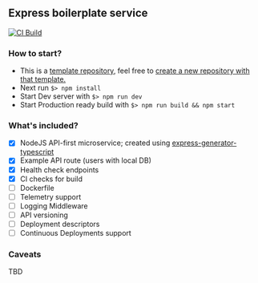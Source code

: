 ## Express boilerplate service

[![CI Build](https://github.com/ahashem/express-boilerplate-service/actions/workflows/build.yml/badge.svg)](https://github.com/ahashem/express-boilerplate-service/actions/workflows/build.yml)

### How to start?
 - This is a [template repository](https://docs.github.com/en/repositories/creating-and-managing-repositories/creating-a-repository-from-a-template), feel free to [create a new repository with that template.](https://github.com/new)
 - Next run `$> npm install`
 - Start Dev server with `$> npm run dev`
 - Start Production ready build with `$> npm run build && npm start`


### What's included?
 - [x] NodeJS API-first microservice; created using [express-generator-typescript](https://www.npmjs.com/package/express-generator-typescript) 
 - [x] Example API route (users with local DB)
 - [x] Health check endpoints
 - [x] CI checks for build
 - [ ] Dockerfile
 - [ ] Telemetry support
 - [ ] Logging Middleware
 - [ ] API versioning
 - [ ] Deployment descriptors
 - [ ] Continuous Deployments support

### Caveats
 TBD

